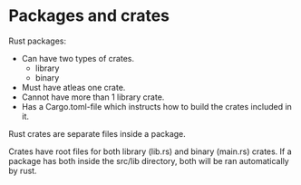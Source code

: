 # Packages and crates
Rust packages:
* Can have two types of crates.
  * library
  * binary
* Must have atleas one crate.
* Cannot have more than 1 library crate.
* Has a Cargo.toml-file which instructs how to build the crates included in it.

Rust crates are separate files inside a package.

Crates have root files for both library (lib.rs) and binary (main.rs) crates. If a package has both inside the src/lib directory, both will be ran automatically by rust.